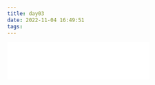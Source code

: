 ```yaml
---
title: day03
date: 2022-11-04 16:49:51
tags:
---
```



<iframe frameborder="no" border="0" marginwidth="0" marginheight="0" width=330 height=86 src="//music.163.com/outchain/player?type=2&id=26548584&auto=1&height=66"></iframe>